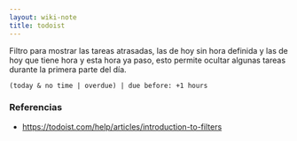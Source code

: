 ```yaml
---
layout: wiki-note
title: todoist
---
```


Filtro para mostrar las tareas atrasadas, las de hoy sin hora definida y las de
hoy que tiene hora y esta hora ya paso, esto permite ocultar algunas tareas
durante la primera parte del día.

    (today & no time | overdue) | due before: +1 hours

### Referencias

- https://todoist.com/help/articles/introduction-to-filters
